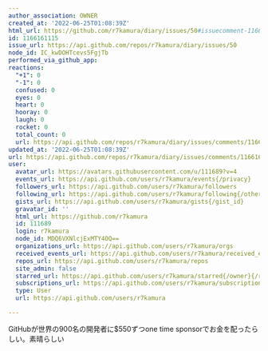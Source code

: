 ```yaml
---
author_association: OWNER
created_at: '2022-06-25T01:08:39Z'
html_url: https://github.com/r7kamura/diary/issues/50#issuecomment-1166161115
id: 1166161115
issue_url: https://api.github.com/repos/r7kamura/diary/issues/50
node_id: IC_kwDOHTcevs5FgjTb
performed_via_github_app: 
reactions:
  "+1": 0
  "-1": 0
  confused: 0
  eyes: 0
  heart: 0
  hooray: 0
  laugh: 0
  rocket: 0
  total_count: 0
  url: https://api.github.com/repos/r7kamura/diary/issues/comments/1166161115/reactions
updated_at: '2022-06-25T01:08:39Z'
url: https://api.github.com/repos/r7kamura/diary/issues/comments/1166161115
user:
  avatar_url: https://avatars.githubusercontent.com/u/111689?v=4
  events_url: https://api.github.com/users/r7kamura/events{/privacy}
  followers_url: https://api.github.com/users/r7kamura/followers
  following_url: https://api.github.com/users/r7kamura/following{/other_user}
  gists_url: https://api.github.com/users/r7kamura/gists{/gist_id}
  gravatar_id: ''
  html_url: https://github.com/r7kamura
  id: 111689
  login: r7kamura
  node_id: MDQ6VXNlcjExMTY4OQ==
  organizations_url: https://api.github.com/users/r7kamura/orgs
  received_events_url: https://api.github.com/users/r7kamura/received_events
  repos_url: https://api.github.com/users/r7kamura/repos
  site_admin: false
  starred_url: https://api.github.com/users/r7kamura/starred{/owner}{/repo}
  subscriptions_url: https://api.github.com/users/r7kamura/subscriptions
  type: User
  url: https://api.github.com/users/r7kamura

---
```

GitHubが世界の900名の開発者に$550ずつone time sponsorでお金を配ったらしい。素晴らしい